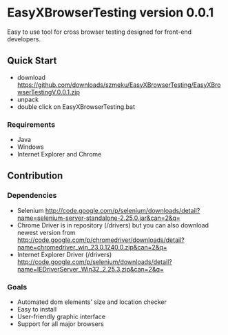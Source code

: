 # EasyXBrowserTesting version 0.0.1

Easy to use tool for cross browser testing designed for front-end developers.

## Quick Start

* download https://github.com/downloads/szmeku/EasyXBrowserTesting/EasyXBrowserTestingV.0.0.1.zip
* unpack
* double click on EasyXBrowserTesting.bat

### Requirements
* Java
* Windows
* Internet Explorer and Chrome


## Contribution

### Dependencies
* Selenium http://code.google.com/p/selenium/downloads/detail?name=selenium-server-standalone-2.25.0.jar&can=2&q=
* Chrome Driver is in repository (/drivers) but you can also download newest version from http://code.google.com/p/chromedriver/downloads/detail?name=chromedriver_win_23.0.1240.0.zip&can=2&q=
* Internet Explorer Driver (/drivers) http://code.google.com/p/selenium/downloads/detail?name=IEDriverServer_Win32_2.25.3.zip&can=2&q=

### Goals

* Automated dom elements' size and location checker
* Easy to install
* User-friendly graphic interface
* Support for all major browsers

